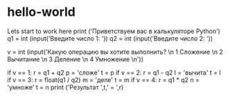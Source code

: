 # hello-world
Lets start to work here
print ('Приветствуем вас в калькуляторе Python')
q1 = int (input('Введите число 1: '))
q2 = int (input('Введите число 2: '))

v = int (input('Какую операцию вы хотите выполнить? \n 1 Сложение \n 2 Вычитание \n 3 Деление \n 4 Умножение \n'))

if v == 1:
    r = q1 + q2
    p = 'сложе'
    t = p
if v == 2:
    r = q1 - q2
    l = 'вычита'
    t = l
if v == 3:
    r = float(q1 / q2)
    m = 'деле'
    t = m
if v == 4:
    r = q1 * q2
    n = 'умноже'
    t = n
print ('Результат ',t,' = ',r)

